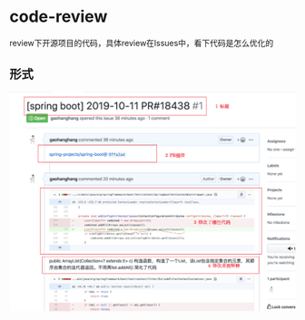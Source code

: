 # code-review

review下开源项目的代码，具体review在lssues中，看下代码是怎么优化的

## 形式

![](https://raw.githubusercontent.com/gaohanghang/images/master/img/20191011235044.png)
